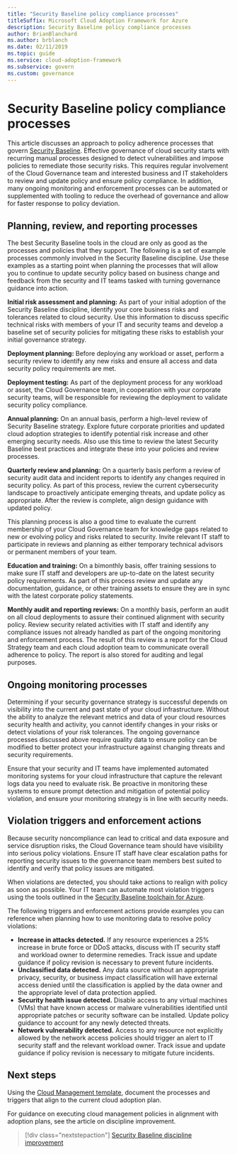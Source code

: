 ```yaml
---
title: "Security Baseline policy compliance processes"
titleSuffix: Microsoft Cloud Adoption Framework for Azure
description: Security Baseline policy compliance processes
author: BrianBlanchard
ms.author: brblanch
ms.date: 02/11/2019
ms.topic: guide
ms.service: cloud-adoption-framework
ms.subservice: govern
ms.custom: governance
---
```


# Security Baseline policy compliance processes

This article discusses an approach to policy adherence processes that govern [Security Baseline](./index.md). Effective governance of cloud security starts with recurring manual processes designed to detect vulnerabilities and impose policies to remediate those security risks. This requires regular involvement of the Cloud Governance team and interested business and IT stakeholders to review and update policy and ensure policy compliance. In addition, many ongoing monitoring and enforcement processes can be automated or supplemented with tooling to reduce the overhead of governance and allow for faster response to policy deviation.

## Planning, review, and reporting processes

The best Security Baseline tools in the cloud are only as good as the processes and policies that they support. The following is a set of example processes commonly involved in the Security Baseline discipline. Use these examples as a starting point when planning the processes that will allow you to continue to update security policy based on business change and feedback from the security and IT teams tasked with turning governance guidance into action.

**Initial risk assessment and planning:** As part of your initial adoption of the Security Baseline discipline, identify your core business risks and tolerances related to cloud security. Use this information to discuss specific technical risks with members of your IT and security teams and develop a baseline set of security policies for mitigating these risks to establish your initial governance strategy.

**Deployment planning:** Before deploying any workload or asset, perform a security review to identify any new risks and ensure all access and data security policy requirements are met.

**Deployment testing:** As part of the deployment process for any workload or asset, the Cloud Governance team, in cooperation with your corporate security teams, will be responsible for reviewing the deployment to validate security policy compliance.

**Annual planning:** On an annual basis, perform a high-level review of Security Baseline strategy. Explore future corporate priorities and updated cloud adoption strategies to identify potential risk increase and other emerging security needs. Also use this time to review the latest Security Baseline best practices and integrate these into your policies and review processes.

**Quarterly review and planning:** On a quarterly basis perform a review of security audit data and incident reports to identify any changes required in security policy. As part of this process, review the current cybersecurity landscape to proactively anticipate emerging threats, and update policy as appropriate. After the review is complete, align design guidance with updated policy.

This planning process is also a good time to evaluate the current membership of your Cloud Governance team for knowledge gaps related to new or evolving policy and risks related to security. Invite relevant IT staff to participate in reviews and planning as either temporary technical advisors or permanent members of your team.

**Education and training:** On a bimonthly basis, offer training sessions to make sure IT staff and developers are up-to-date on the latest security policy requirements. As part of this process review and update any documentation, guidance, or other training assets to ensure they are in sync with the latest corporate policy statements.

**Monthly audit and reporting reviews:** On a monthly basis, perform an audit on all cloud deployments to assure their continued alignment with security policy. Review security related activities with IT staff and identify any compliance issues not already handled as part of the ongoing monitoring and enforcement process. The result of this review is a report for the Cloud Strategy team and each cloud adoption team to communicate overall adherence to policy. The report is also stored for auditing and legal purposes.

## Ongoing monitoring processes

Determining if your security governance strategy is successful depends on visibility into the current and past state of your cloud infrastructure. Without the ability to analyze the relevant metrics and data of your cloud resources security health and activity, you cannot identify changes in your risks or detect violations of your risk tolerances. The ongoing governance processes discussed above require quality data to ensure policy can be modified to better protect your infrastructure against changing threats and security requirements.

Ensure that your security and IT teams have implemented automated monitoring systems for your cloud infrastructure that capture the relevant logs data you need to evaluate risk. Be proactive in monitoring these systems to ensure prompt detection and mitigation of potential policy violation, and ensure your monitoring strategy is in line with security needs.

## Violation triggers and enforcement actions

Because security noncompliance can lead to critical and data exposure and service disruption risks, the Cloud Governance team should have visibility into serious policy violations. Ensure IT staff have clear escalation paths for reporting security issues to the governance team members best suited to identify and verify that policy issues are mitigated.

When violations are detected, you should take actions to realign with policy as soon as possible. Your IT team can automate most violation triggers using the tools outlined in the [Security Baseline toolchain for Azure](toolchain.md).

The following triggers and enforcement actions provide examples you can reference when planning how to use monitoring data to resolve policy violations:

- **Increase in attacks detected.** If any resource experiences a 25% increase in brute force or DDoS attacks, discuss with IT security staff and workload owner to determine remedies. Track issue and update guidance if policy revision is necessary to prevent future incidents.
- **Unclassified data detected.** Any data source without an appropriate privacy, security, or business impact classification will have external access denied until the classification is applied by the data owner and the appropriate level of data protection applied.
- **Security health issue detected.** Disable access to any virtual machines (VMs) that have known access or malware vulnerabilities identified until appropriate patches or security software can be installed. Update policy guidance to account for any newly detected threats.
- **Network vulnerability detected.** Access to any resource not explicitly allowed by the network access policies should trigger an alert to IT security staff and the relevant workload owner. Track issue and update guidance if policy revision is necessary to mitigate future incidents.

## Next steps

Using the [Cloud Management template](./template.md), document the processes and triggers that align to the current cloud adoption plan.

For guidance on executing cloud management policies in alignment with adoption plans, see the article on discipline improvement.

> [!div class="nextstepaction"]
> [Security Baseline discipline improvement](./discipline-improvement.md)

